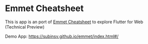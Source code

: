 # Emmet Cheatsheet

This is app is an port of [Emmet Cheatsheet](https://play.google.com/store/apps/details?id=subinsv.azurewebsites.net.emmetcheatsheet) to explore Flutter for Web (Technical Preview)

Demo App: https://subinsv.github.io/emmet/index.html#/